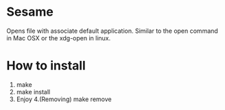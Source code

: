 # Sesame
Opens file with associate default application. Similar to the open command in Mac OSX or the xdg-open in linux.

# How to install
1. make
2. make install
3. Enjoy
4.(Removing) make remove

